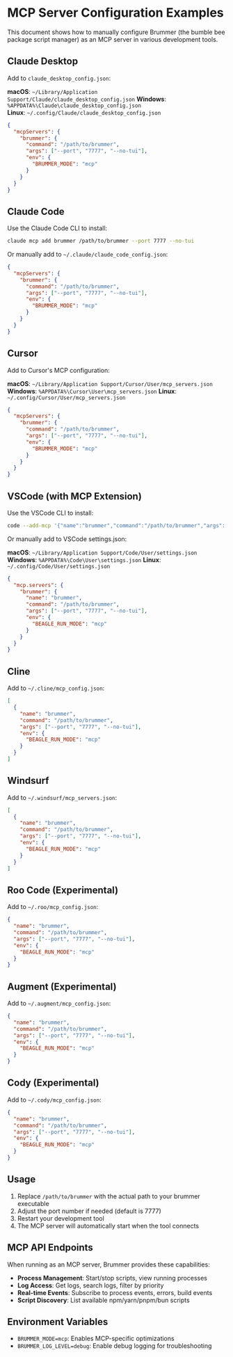 # MCP Server Configuration Examples

This document shows how to manually configure Brummer (the bumble bee package script manager) as an MCP server in various development tools.

## Claude Desktop

Add to `claude_desktop_config.json`:

**macOS**: `~/Library/Application Support/Claude/claude_desktop_config.json`
**Windows**: `%APPDATA%\Claude\claude_desktop_config.json`  
**Linux**: `~/.config/Claude/claude_desktop_config.json`

```json
{
  "mcpServers": {
    "brummer": {
      "command": "/path/to/brummer",
      "args": ["--port", "7777", "--no-tui"],
      "env": {
        "BRUMMER_MODE": "mcp"
      }
    }
  }
}
```

## Claude Code

Use the Claude Code CLI to install:

```bash
claude mcp add brummer /path/to/brummer --port 7777 --no-tui
```

Or manually add to `~/.claude/claude_code_config.json`:

```json
{
  "mcpServers": {
    "brummer": {
      "command": "/path/to/brummer",
      "args": ["--port", "7777", "--no-tui"],
      "env": {
        "BRUMMER_MODE": "mcp"
      }
    }
  }
}
```

## Cursor

Add to Cursor's MCP configuration:

**macOS**: `~/Library/Application Support/Cursor/User/mcp_servers.json`
**Windows**: `%APPDATA%\Cursor\User\mcp_servers.json`
**Linux**: `~/.config/Cursor/User/mcp_servers.json`

```json
{
  "mcpServers": {
    "brummer": {
      "command": "/path/to/brummer",
      "args": ["--port", "7777", "--no-tui"],
      "env": {
        "BRUMMER_MODE": "mcp"
      }
    }
  }
}
```

## VSCode (with MCP Extension)

Use the VSCode CLI to install:

```bash
code --add-mcp '{"name":"brummer","command":"/path/to/brummer","args":["--port","7777","--no-tui"],"env":{"BRUMMER_MODE":"mcp"}}'
```

Or manually add to VSCode settings.json:

**macOS**: `~/Library/Application Support/Code/User/settings.json`
**Windows**: `%APPDATA%\Code\User\settings.json`
**Linux**: `~/.config/Code/User/settings.json`

```json
{
  "mcp.servers": {
    "brummer": {
      "name": "brummer",
      "command": "/path/to/brummer",
      "args": ["--port", "7777", "--no-tui"],
      "env": {
        "BEAGLE_RUN_MODE": "mcp"
      }
    }
  }
}
```

## Cline

Add to `~/.cline/mcp_config.json`:

```json
[
  {
    "name": "brummer",
    "command": "/path/to/brummer",
    "args": ["--port", "7777", "--no-tui"],
    "env": {
      "BEAGLE_RUN_MODE": "mcp"
    }
  }
]
```

## Windsurf

Add to `~/.windsurf/mcp_servers.json`:

```json
[
  {
    "name": "brummer",
    "command": "/path/to/brummer",
    "args": ["--port", "7777", "--no-tui"],
    "env": {
      "BEAGLE_RUN_MODE": "mcp"
    }
  }
]
```

## Roo Code (Experimental)

Add to `~/.roo/mcp_config.json`:

```json
{
  "name": "brummer",
  "command": "/path/to/brummer",
  "args": ["--port", "7777", "--no-tui"],
  "env": {
    "BEAGLE_RUN_MODE": "mcp"
  }
}
```

## Augment (Experimental)

Add to `~/.augment/mcp_config.json`:

```json
{
  "name": "brummer", 
  "command": "/path/to/brummer",
  "args": ["--port", "7777", "--no-tui"],
  "env": {
    "BEAGLE_RUN_MODE": "mcp"
  }
}
```

## Cody (Experimental)

Add to `~/.cody/mcp_config.json`:

```json
{
  "name": "brummer",
  "command": "/path/to/brummer", 
  "args": ["--port", "7777", "--no-tui"],
  "env": {
    "BEAGLE_RUN_MODE": "mcp"
  }
}
```

## Usage

1. Replace `/path/to/brummer` with the actual path to your brummer executable
2. Adjust the port number if needed (default is 7777)
3. Restart your development tool
4. The MCP server will automatically start when the tool connects

## MCP API Endpoints

When running as an MCP server, Brummer provides these capabilities:

- **Process Management**: Start/stop scripts, view running processes
- **Log Access**: Get logs, search logs, filter by priority
- **Real-time Events**: Subscribe to process events, errors, build events
- **Script Discovery**: List available npm/yarn/pnpm/bun scripts

## Environment Variables

- `BRUMMER_MODE=mcp`: Enables MCP-specific optimizations
- `BRUMMER_LOG_LEVEL=debug`: Enable debug logging for troubleshooting